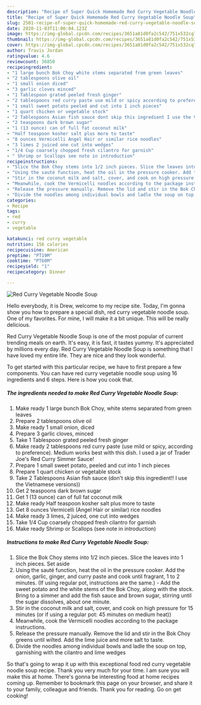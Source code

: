```yaml
---
description: "Recipe of Super Quick Homemade Red Curry Vegetable Noodle Soup"
title: "Recipe of Super Quick Homemade Red Curry Vegetable Noodle Soup"
slug: 2501-recipe-of-super-quick-homemade-red-curry-vegetable-noodle-soup
date: 2020-11-03T11:00:04.123Z
image: https://img-global.cpcdn.com/recipes/3651a81d0fa2c542/751x532cq70/red-curry-vegetable-noodle-soup-recipe-main-photo.jpg
thumbnail: https://img-global.cpcdn.com/recipes/3651a81d0fa2c542/751x532cq70/red-curry-vegetable-noodle-soup-recipe-main-photo.jpg
cover: https://img-global.cpcdn.com/recipes/3651a81d0fa2c542/751x532cq70/red-curry-vegetable-noodle-soup-recipe-main-photo.jpg
author: Travis Jordan
ratingvalue: 4.6
reviewcount: 36850
recipeingredient:
- "1 large bunch Bok Choy white stems separated from green leaves"
- "2 tablespoons olive oil"
- "1 small onion diced"
- "3 garlic cloves minced"
- "1 Tablespoon grated peeled fresh ginger"
- "2 tablespoons red curry paste use mild or spicy according to preference Medium works best with this dish I used a jar of Trader Joes Red Curry Simmer Sauce"
- "1 small sweet potato peeled and cut into 1 inch pieces"
- "1 quart chicken or vegetable stock"
- "2 Tablespoons Asian fish sauce dont skip this ingredient I use the Vietnamese versions"
- "2 teaspoons dark brown sugar"
- "1 (13 ounce) can of full fat coconut milk"
- "Half teaspoon kosher salt plus more to taste"
- "8 ounces Vermicelli Angel Hair or similar rice noodles"
- "3 limes 2 juiced one cut into wedges"
- "1/4 Cup coarsely chopped fresh cilantro for garnish"
- " Shrimp or Scallops see note in introduction"
recipeinstructions:
- "Slice the Bok Choy stems into 1/2 inch pieces. Slice the leaves into 1 inch pieces. Set aside"
- "Using the sauté function, heat the oil in the pressure cooker. Add the onion, garlic, ginger, and curry paste and cook until fragrant, 1 to 2 minutes. (If using regular pot, instructions are the same.) Add the sweet potato and the white stems of the Bok Choy, along with the stock. Bring to a simmer and add the fish sauce and brown sugar, stirring until the sugar dissolves, about one minute."
- "Stir in the coconut milk and salt, cover, and cook on high pressure for 15 minutes (or if using a regular pot: 45 minutes on medium heat))"
- "Meanwhile, cook the Vermicelli noodles according to the package instructions."
- "Release the pressure manually. Remove the lid and stir in the Bok Choy greens until wilted. Add the lime juice and more salt to taste."
- "Divide the noodles among individual bowls and ladle the soup on top, garnishing with the cilantro and lime wedges"
categories:
- Recipe
tags:
- red
- curry
- vegetable

katakunci: red curry vegetable 
nutrition: 156 calories
recipecuisine: American
preptime: "PT19M"
cooktime: "PT60M"
recipeyield: "1"
recipecategory: Dinner

---
```



![Red Curry Vegetable Noodle Soup](https://img-global.cpcdn.com/recipes/3651a81d0fa2c542/751x532cq70/red-curry-vegetable-noodle-soup-recipe-main-photo.jpg)

Hello everybody, it is Drew, welcome to my recipe site. Today, I'm gonna show you how to prepare a special dish, red curry vegetable noodle soup. One of my favorites. For mine, I will make it a bit unique. This will be really delicious.



Red Curry Vegetable Noodle Soup is one of the most popular of current trending meals on earth. It's easy, it is fast, it tastes yummy. It's appreciated by millions every day. Red Curry Vegetable Noodle Soup is something that I have loved my entire life. They are nice and they look wonderful.


To get started with this particular recipe, we have to first prepare a few components. You can have red curry vegetable noodle soup using 16 ingredients and 6 steps. Here is how you cook that.

<!--inarticleads1-->

##### The ingredients needed to make Red Curry Vegetable Noodle Soup:

1. Make ready 1 large bunch Bok Choy, white stems separated from green leaves
1. Prepare 2 tablespoons olive oil
1. Make ready 1 small onion, diced
1. Prepare 3 garlic cloves, minced
1. Take 1 Tablespoon grated peeled fresh ginger
1. Make ready 2 tablespoons red curry paste (use mild or spicy, according to preference). Medium works best with this dish. I used a jar of Trader Joe&#39;s Red Curry Simmer Sauce!
1. Prepare 1 small sweet potato, peeled and cut into 1 inch pieces
1. Prepare 1 quart chicken or vegetable stock
1. Take 2 Tablespoons Asian fish sauce (don&#39;t skip this ingredient!! I use the Vietnamese versions))
1. Get 2 teaspoons dark brown sugar
1. Get 1 (13 ounce) can of full fat coconut milk
1. Make ready Half teaspoon kosher salt plus more to taste
1. Get 8 ounces Vermicelli (Angel Hair or similar) rice noodles
1. Make ready 3 limes, 2 juiced, one cut into wedges
1. Take 1/4 Cup coarsely chopped fresh cilantro for garnish
1. Make ready  Shrimp or Scallops (see note in introduction)




<!--inarticleads2-->

##### Instructions to make Red Curry Vegetable Noodle Soup:

1. Slice the Bok Choy stems into 1/2 inch pieces. Slice the leaves into 1 inch pieces. Set aside
1. Using the sauté function, heat the oil in the pressure cooker. Add the onion, garlic, ginger, and curry paste and cook until fragrant, 1 to 2 minutes. (If using regular pot, instructions are the same.) - Add the sweet potato and the white stems of the Bok Choy, along with the stock. Bring to a simmer and add the fish sauce and brown sugar, stirring until the sugar dissolves, about one minute.
1. Stir in the coconut milk and salt, cover, and cook on high pressure for 15 minutes (or if using a regular pot: 45 minutes on medium heat))
1. Meanwhile, cook the Vermicelli noodles according to the package instructions.
1. Release the pressure manually. Remove the lid and stir in the Bok Choy greens until wilted. Add the lime juice and more salt to taste.
1. Divide the noodles among individual bowls and ladle the soup on top, garnishing with the cilantro and lime wedges




So that's going to wrap it up with this exceptional food red curry vegetable noodle soup recipe. Thank you very much for your time. I am sure you will make this at home. There's gonna be interesting food at home recipes coming up. Remember to bookmark this page on your browser, and share it to your family, colleague and friends. Thank you for reading. Go on get cooking!

